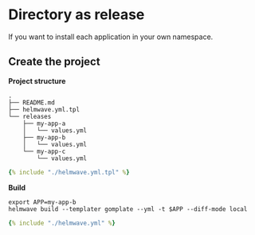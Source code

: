 # Directory as release

If you want to install each application in your own namespace.

## Create the project

**Project structure**

```shell
.
├── README.md
├── helmwave.yml.tpl
└── releases
    ├── my-app-a
    │   └── values.yml
    ├── my-app-b
    │   └── values.yml
    └── my-app-c
        └── values.yml

```


```yaml title="helmwave.yml.tpl"
{% include "./helmwave.yml.tpl" %}
```

**Build**

```shell
export APP=my-app-b
helmwave build --templater gomplate --yml -t $APP --diff-mode local
```


```yaml title="helmwave.yml"
{% include "./helmwave.yml" %}
```

